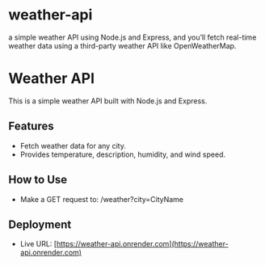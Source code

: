 # weather-api
a simple weather API using Node.js and Express, and you’ll fetch real-time weather data using a third-party weather API like OpenWeatherMap.

# Weather API

This is a simple weather API built with Node.js and Express.

## Features
- Fetch weather data for any city.
- Provides temperature, description, humidity, and wind speed.

## How to Use
- Make a GET request to:
/weather?city=CityName





## Deployment
- Live URL: [https://weather-api.onrender.com](https://weather-api.onrender.com)


